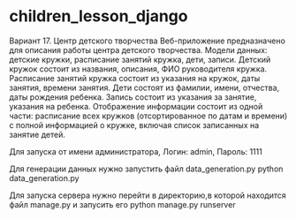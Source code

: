 # children_lesson_django

Вариант 17. Центр детского творчества
Веб-приложение предназначено для описания работы центра детского творчества. Модели данных: детские кружки, расписание занятий кружка, дети, записи.
Детский кружок состоит из названия, описания, ФИО руководителя кружка. Расписание занятий кружка состоит из указания на кружок, даты занятия, времени занятия.
Дети состоят из фамилии, имени, отчества, даты рождения ребенка. Запись состоит из указания за занятие, указания на ребенка. 
Отображение информации состоит из одной части: расписание всех кружков (отсортированное по датам и времени) с полной информацией о кружке, включая список записанных на занятие детей.

Для запуска от имени администратора,
Логин: admin,
Пароль: 1111

Для генерации данных нужно запустить файл data_generation.py
python data_generation.py

Для запуска сервера нужно перейти в директорию,в которой находится файл manage.py и запусить его
python manage.py runserver
